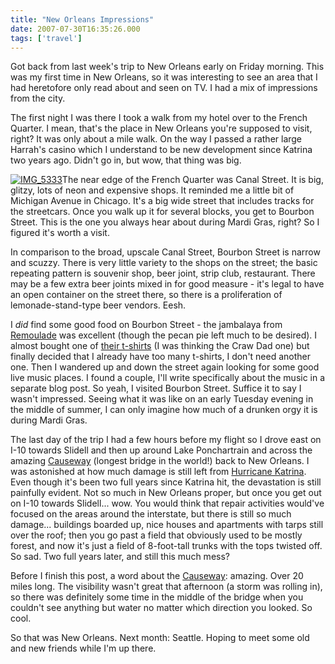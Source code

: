 ```yaml
---
title: "New Orleans Impressions"
date: 2007-07-30T16:35:26.000
tags: ['travel']
---
```


Got back from last week's trip to New Orleans early on Friday morning. This was my first time in New Orleans, so it was interesting to see an area that I had heretofore only read about and seen on TV. I had a mix of impressions from the city.

The first night I was there I took a walk from my hotel over to the French Quarter. I mean, that's the place in New Orleans you're supposed to visit, right? It was only about a mile walk. On the way I passed a rather large Harrah's casino which I understand to be new development since Katrina two years ago. Didn't go in, but wow, that thing was big.

[![IMG_5333](http://farm2.static.flickr.com/1127/942104747_2ee9928b22_m.jpg)](http://www.flickr.com/photos/chrishubbs/942104747/ "Photo Sharing")The near edge of the French Quarter was Canal Street. It is big, glitzy, lots of neon and expensive shops. It reminded me a little bit of Michigan Avenue in Chicago. It's a big wide street that includes tracks for the streetcars. Once you walk up it for several blocks, you get to Bourbon Street. This is the one you always hear about during Mardi Gras, right? So I figured it's worth a visit.

In comparison to the broad, upscale Canal Street, Bourbon Street is narrow and scuzzy. There is very little variety to the shops on the street; the basic repeating pattern is souvenir shop, beer joint, strip club, restaurant. There may be a few extra beer joints mixed in for good measure - it's legal to have an open container on the street there, so there is a proliferation of lemonade-stand-type beer vendors. Eesh.

I _did_ find some good food on Bourbon Street - the jambalaya from [Remoulade](http://www.remoulade.com/home.html) was excellent (though the pecan pie left much to be desired). I almost bought one of [their t-shirts](http://www.remoulade.com/retail.html) (I was thinking the Craw Dad one) but finally decided that I already have too many t-shirts, I don't need another one. Then I wandered up and down the street again looking for some good live music places. I found a couple, I'll write specifically about the music in a separate blog post. So yeah, I visited Bourbon Street. Suffice it to say I wasn't impressed. Seeing what it was like on an early Tuesday evening in the middle of summer, I can only imagine how much of a drunken orgy it is during Mardi Gras.

The last day of the trip I had a few hours before my flight so I drove east on I-10 towards Slidell and then up around Lake Ponchartrain and across the amazing [Causeway](http://en.wikipedia.org/wiki/Lake_Ponchartrain_Causeway) (longest bridge in the world!) back to New Orleans. I was astonished at how much damage is still left from [Hurricane Katrina](http://en.wikipedia.org/wiki/Hurricane_katrina). Even though it's been two full years since Katrina hit, the devastation is still painfully evident. Not so much in New Orleans proper, but once you get out on I-10 towards Slidell... wow. You would think that repair activities would've focused on the areas around the interstate, but there is still so much damage... buildings boarded up, nice houses and apartments with tarps still over the roof; then you go past a field that obviously used to be mostly forest, and now it's just a field of 8-foot-tall trunks with the tops twisted off. So sad. Two full years later, and still this much mess?

Before I finish this post, a word about the [Causeway](http://en.wikipedia.org/wiki/Lake_Ponchartrain_Causeway): amazing. Over 20 miles long. The visibility wasn't great that afternoon (a storm was rolling in), so there was definitely some time in the middle of the bridge when you couldn't see anything but water no matter which direction you looked. So cool.

So that was New Orleans. Next month: Seattle. Hoping to meet some old and new friends while I'm up there.
